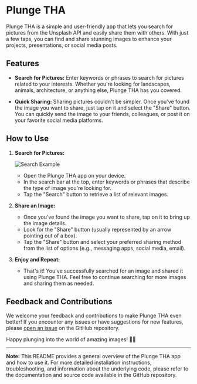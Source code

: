 # Plunge THA

Plunge THA is a simple and user-friendly app that lets you search for pictures from the Unsplash API and easily share them with others. With just a few taps, you can find and share stunning images to enhance your projects, presentations, or social media posts.

## Features

- **Search for Pictures:** Enter keywords or phrases to search for pictures related to your interests. Whether you're looking for landscapes, animals, architecture, or anything else, Plunge THA has you covered.

- **Quick Sharing:** Sharing pictures couldn't be simpler. Once you've found the image you want to share, just tap on it and select the "Share" button. You can quickly send the image to your friends, colleagues, or post it on your favorite social media platforms.

## How to Use

1. **Search for Pictures:**

   ![Search Example](https://imgur.com/example-image.png)
   
   - Open the Plunge THA app on your device.
   - In the search bar at the top, enter keywords or phrases that describe the type of image you're looking for.
   - Tap the "Search" button to retrieve a list of relevant images.

3. **Share an Image:**
   - Once you've found the image you want to share, tap on it to bring up the image details.
   - Look for the "Share" button (usually represented by an arrow pointing out of a box).
   - Tap the "Share" button and select your preferred sharing method from the list of options (e.g., messaging apps, social media, email).

4. **Enjoy and Repeat:**
   - That's it! You've successfully searched for an image and shared it using Plunge THA. Feel free to continue searching for more images and sharing them as needed.

## Feedback and Contributions

We welcome your feedback and contributions to make Plunge THA even better! If you encounter any issues or have suggestions for new features, please [open an issue](https://github.com/dillonkermani/Yelp-Clone-Plunge-/issues) on the GitHub repository.

Happy plunging into the world of amazing images! 📸🌟

---

**Note:** This README provides a general overview of the Plunge THA app and how to use it. For more detailed installation instructions, troubleshooting, and information about the underlying code, please refer to the documentation and source code available in the GitHub repository.
